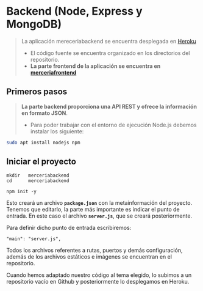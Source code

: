 # Backend (Node, Express y MongoDB)

> La aplicación mereceriabackend se encuentra desplegada en [Heroku](https://appmerceria.herokuapp.com/)
> 
> - El código fuente se encuentra organizado en los directorios del repositorio.
> - **La parte frontend de la aplicación se encuentra en [merceriafrontend](https://github.com/Yaye83/merceriafrontend)**


## Primeros pasos

> **La parte backend proporciona una API REST y ofrece la información en formato JSON**.
> - Para poder trabajar con el entorno de ejecución Node.js debemos instalar los siguiente:

```bash
sudo apt install nodejs npm
```

## Iniciar el proyecto
```
mkdir   merceriabackend
cd      merceriabackend

npm init -y
```

Esto creará un archivo **`package.json`** con la metainformación del proyecto. Tenemos que editarlo, la parte más importante es indicar el punto de entrada. En este caso el archivo **`server.js`**, que se creará posteriormente.

Para definir dicho punto de entrada escribiremos:
```
"main": "server.js",
```

Todos los archivos referentes a rutas, puertos y demás configuración, además de los archivos estáticos e imágenes se encuentran en el repositorio.

Cuando hemos adaptado nuestro código al tema elegido, lo subimos a un repositorio vacío en Github y posteriormente lo desplegamos en Heroku.


